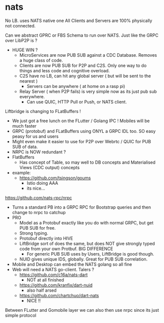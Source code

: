 # nats

No LB. uses NATS native one
All Clients and Servers are 100% physically not connected.

Can we abstract GPRC or FBS Schema to run over NATS. Just like the GRPC over LibP2P is ?
- HUGE WIN ?
	- MicroServices are now PUB SUB against a CDC Database. Removes a huge class of code.
	- Clients are now PUB SUB for P2P and C2S. Only one way to do things and less code and cognitive overload.
	- C2S have no LB, can hit any global server ( but will be sent to the nearest )
		- Servers can be anywhere ( at home on a rasp pi)
	- Relay Server ( when P2P fails) is very simple now as its just pub sub everywhere.
		- Can use QUIC, HTTP Pull or Push, or NATS client.

Liftbridge is changing to FLatBuffers !
- We just got a free lunch on the FLutter / Golang IPC ! Mobiles will be much faster
- GRPC (protobuf) and FLatBuffers using ONYL a GRPC IDL too. SO easy peasy for us and users
- Might even make it easier to use for P2P over Webrtc / QUIC for PUB SUB of data.
- NRPC is NOW redundant ?
- FlatBuffers
	- Has concept of Table, so may well to DB concepts and Materialised Views (CDC output) concepts
- example:
	- https://github.com/tsingson/goums
		- Istio doing AAA
		- its nice...

https://github.com/nats-rpc/nrpc
- Turns a standard PB into a GRPC RPC for Bootstrap queries and then change to nrpc to catchup 
- PRO
	- Model as a Protobuf exactly like you do with normal GRPC, but get PUB SUB for free.
	- Strong typing.
	- Protobuf directly into HIVE
	- LiftBridge sort of does the same, but does NOT give strongly typed code from your own Protbuf. BIG DIFFERENCE
		- For generic PUB SUB uses by Users, LiftBridge is good though.
	- NUID gives unique IDS, globally. Great for PUB SUB correlation.
- Mobile and Desktop can embed the NATS golang so all fine
- Web will need a NATS go-client. Talers ?
	- https://github.com/c16a/nats-dart
		- NOT at all finished
	- https://github.com/kranfix/dart-nuid
		- also half arsed
	- https://github.com/chartchuo/dart-nats
		- NICE !!
		
Between FLutter and Gomobile layer we can also then use nrpc since its just simple protocol

